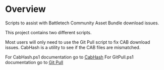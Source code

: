 # Overview

Scripts to assist with Battletech Community Asset Bundle download issues.

This project contains two different scripts.

Most users will only need to use the Git Pull script to fix CAB download issues.
CabHash is a utility to see if the CAB files are mismatched.

For CabHash.ps1 documentation go to [CabHash](./CabHash.md)
For GitPull.ps1 documentation go to [Git Pull](./GitPull.md)
